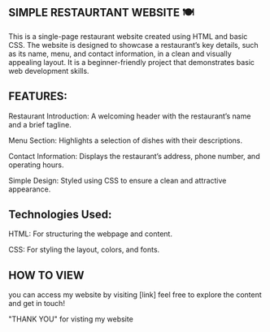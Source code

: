 ## SIMPLE RESTAURTANT WEBSITE 🍽️

This is a single-page restaurant website created using HTML and basic CSS. The website is designed to showcase a restaurant’s key details, such as its name, menu, and contact information, in a clean and visually appealing layout. It is a beginner-friendly project that demonstrates basic web development skills.

## FEATURES:

Restaurant Introduction: A welcoming header with the restaurant’s name and a brief tagline.

Menu Section: Highlights a selection of dishes with their descriptions.

Contact Information: Displays the restaurant’s address, phone number, and operating hours.

Simple Design: Styled using CSS to ensure a clean and attractive appearance.

## Technologies Used:

HTML: For structuring the webpage and content.

CSS: For styling the layout, colors, and fonts.

## HOW TO VIEW
you can access my website by visiting [link] feel free to explore the content and get in touch!

"THANK YOU" for visting my website

